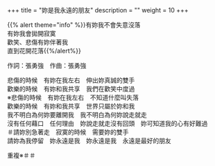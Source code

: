 +++
title = "妳是我永遠的朋友"
description = ""
weight = 10
+++

{{% alert theme="info" %}}有妳我不會失意沒落<br/>有妳我會拋開寂寞<br/>歡笑、悲傷有妳伴著我<br/>直到花開花落{{%/alert%}}

作詞：張勇強　作曲：張勇強

悲傷的時候　有妳在我左右　伸出妳真誠的雙手  
歡樂的時候　有妳和我共享　我們在歡笑中度過  
※悲傷的時候　有妳在我左右　不知道什麼叫失落  
歡樂的時候　有妳和我共享　世界只屬於妳和我  
我不明白為何妳要離開我　我不明白為何妳說走就走  
沒有任何藉口　任何理由　妳說走就走沒有回頭　妳可知道我的心有好難過  
＃請妳別急著走　寂寞的時候　需要妳的雙手  
請妳為我停留　妳永遠是我　妳永遠是我　永遠是最好的朋友  

重複※＃＃